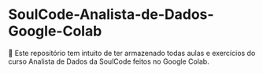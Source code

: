# SoulCode-Analista-de-Dados-Google-Colab
💾 Este repositório tem intuito de ter armazenado todas aulas e exercícios do curso Analista de Dados da SoulCode feitos no Google Colab.
